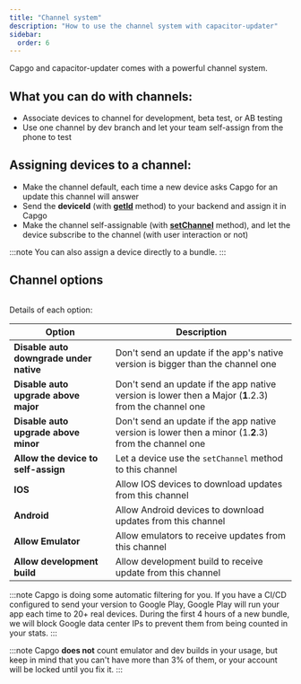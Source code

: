```yaml
---
title: "Channel system"
description: "How to use the channel system with capacitor-updater"
sidebar:
  order: 6
---
```


Capgo and capacitor-updater comes with a powerful channel system.

## What you can do with channels:

* Associate devices to channel for development, beta test, or AB testing
* Use one channel by dev branch and let your team self-assign from the phone to test

## Assigning devices to a channel:

* Make the channel default, each time a new device asks Capgo for an update this channel will answer
* Send the **deviceId** (with [**getId**](/docs/plugin/api#getid) method) to your backend and assign it in Capgo
* Make the channel self-assignable (with [**setChannel**](/docs/plugin/api#setchannel) method), and let the device subscribe to the channel (with user interaction or not)

:::note
You can also assign a device directly to a bundle.
:::

## Channel options

<figure><img src="/channel_setting_1.webp" alt=""><figcaption></figcaption></figure>

Details of each option:

| Option                                  | Description                                                                                           |
| --------------------------------------- | ----------------------------------------------------------------------------------------------------- |
| **Disable auto downgrade under native** | Don't send an update if the app's native version is bigger than the channel one                       |
| **Disable auto upgrade above major**    | Don't send an update if the app native version is lower then a Major (**1**.2.3) from the channel one |
| **Disable auto upgrade above minor**    | Don't send an update if the app native version is lower then a minor (1.**2**.3) from the channel one |
| **Allow the device to self-assign**     | Let a device use the `setChannel` method to this channel                                              |
| **IOS**                                 | Allow IOS devices to download updates from this channel                                               |
| **Android**                             | Allow Android devices to download updates from this channel                                           |
| **Allow Emulator**                      | Allow emulators to receive updates from this channel                                                  |
| **Allow development build**             | Allow development build to receive update from this channel                                           |

:::note
Capgo is doing some automatic filtering for you. If you have a CI/CD configured to send your version to Google Play, Google Play will run your app each time to 20+ real devices. During the first 4 hours of a new bundle, we will block Google data center IPs to prevent them from being counted in your stats.
:::

:::note 
Capgo **does not** count emulator and dev builds in your usage, but keep in mind that you can't have more than 3% of them, or your account will be locked until you fix it.
:::